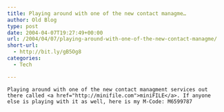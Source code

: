 ```yaml
---
title: Playing around with one of the new contact managme…
author: Old Blog
type: post
date: 2004-04-07T19:27:49+00:00
url: /2004/04/07/playing-around-with-one-of-the-new-contact-managme/
short-url:
  - http://bit.ly/gB5Og8
categories:
  - Tech

---
```

<div class='microid-http+http:sha1:933cab91fb6a4659770f3b322e564e64961c473c'>
  
    Playing around with one of the new contact managment services out there called <a href="http://minifile.com">miniFILE</a>. If anyone else is playing with it as well, here is my M-Code: M6599787
  
